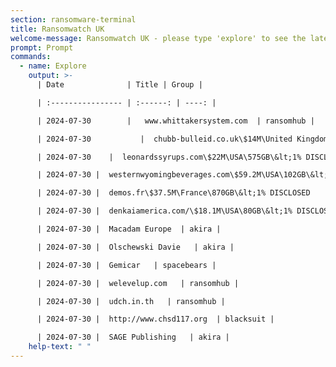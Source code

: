 ```yaml
---
section: ransomware-terminal
title: Ransomwatch UK
welcome-message: Ransomwatch UK - please type 'explore' to see the latest data breaches
prompt: Prompt
commands:
  - name: Explore
    output: >-
      | Date              | Title | Group |

      | :---------------- | :------: | ----: |

      | 2024-07-30        |   www.whittakersystem.com  | ransomhub |

      | 2024-07-30           |  chubb-bulleid.co.uk\$14M\United Kingdom\362GB\&lt;1% DISCLOSED   | cactus |

      | 2024-07-30    |  leonardssyrups.com\$22M\USA\575GB\&lt;1% DISCLOSED   | cactus |

      | 2024-07-30 |  westernwyomingbeverages.com\$59.2M\USA\102GB\&lt;1% DISCLOSED   | cactus |

      | 2024-07-30 |  demos.fr\$37.5M\France\870GB\&lt;1% DISCLOSED   | cactus |

      | 2024-07-30 |  denkaiamerica.com/\$18.1M\USA\80GB\&lt;1% DISCLOSED   | cactus |

      | 2024-07-30 |  Macadam Europe  | akira |

      | 2024-07-30 |  Olschewski Davie   | akira |

      | 2024-07-30 |  Gemicar   | spacebears |

      | 2024-07-30 |  welevelup.com   | ransomhub |

      | 2024-07-30 |  udch.in.th   | ransomhub |

      | 2024-07-30 |  http://www.chsd117.org  | blacksuit |

      | 2024-07-30 |  SAGE Publishing   | akira |
    help-text: " "
---
```

